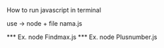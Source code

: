 How to run javascript in terminal 

use -> node + file nama.js

*** Ex. node Findmax.js
*** Ex. node Plusnumber.js